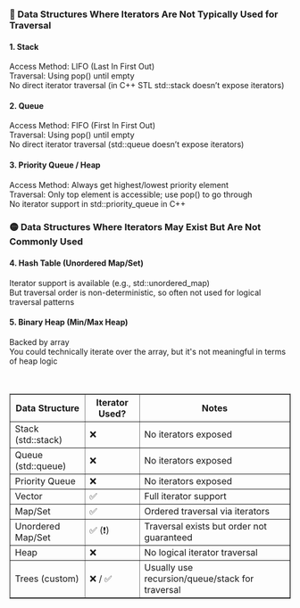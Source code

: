 <h3>🔴 Data Structures Where Iterators Are Not Typically Used for Traversal</h3>
<h4>1. Stack</h4>
Access Method: LIFO (Last In First Out)<br>
Traversal: Using pop() until empty<br>
No direct iterator traversal (in C++ STL std::stack doesn’t expose iterators)<br>

<h4>2. Queue</h4>
Access Method: FIFO (First In First Out)<br>
Traversal: Using pop() until empty<br>
No direct iterator traversal (std::queue doesn’t expose iterators)<br>

<h4>3. Priority Queue / Heap</h4>
Access Method: Always get highest/lowest priority element <br>
Traversal: Only top element is accessible; use pop() to go through <br>
No iterator support in std::priority_queue in C++ <br>

<h3>🟡 Data Structures Where Iterators May Exist But Are Not Commonly Used</h3>
<h4>4. Hash Table (Unordered Map/Set)</h4>
Iterator support is available (e.g., std::unordered_map)<br>
But traversal order is non-deterministic, so often not used for logical traversal patterns<br>

<h4>5. Binary Heap (Min/Max Heap)</h4>
Backed by array<br>
You could technically iterate over the array, but it's not meaningful in terms of heap logic<br>
<br>
<br>


<table border="1">
  <thead>
    <tr>
      <th>Data Structure</th>
      <th>Iterator Used?</th>
      <th>Notes</th>
    </tr>
  </thead>
  <tbody>
    <tr>
      <td>Stack (std::stack)</td>
      <td>❌</td>
      <td>No iterators exposed</td>
    </tr>
    <tr>
      <td>Queue (std::queue)</td>
      <td>❌</td>
      <td>No iterators exposed</td>
    </tr>
    <tr>
      <td>Priority Queue</td>
      <td>❌</td>
      <td>No iterators exposed</td>
    </tr>
    <tr>
      <td>Vector</td>
      <td>✅</td>
      <td>Full iterator support</td>
    </tr>
    <tr>
      <td>Map/Set</td>
      <td>✅</td>
      <td>Ordered traversal via iterators</td>
    </tr>
    <tr>
      <td>Unordered Map/Set</td>
      <td>✅ (❗)</td>
      <td>Traversal exists but order not guaranteed</td>
    </tr>
    <tr>
      <td>Heap</td>
      <td>❌</td>
      <td>No logical iterator traversal</td>
    </tr>
    <tr>
      <td>Trees (custom)</td>
      <td>❌ / ✅</td>
      <td>Usually use recursion/queue/stack for traversal</td>
    </tr>
  </tbody>
</table>
